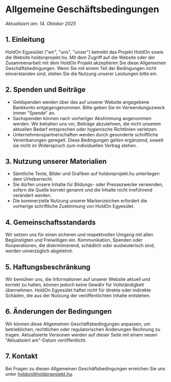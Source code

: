 # Allgemeine Geschäftsbedingungen

_Aktualisiert am: 14. Oktober 2025_

## 1. Einleitung
HoldOn Egyesület ("wir", "uns", "unser") betreibt das Projekt HoldOn sowie die Website holdonprojekt.hu. Mit dem Zugriff auf die Website oder der Zusammenarbeit mit dem HoldOn Projekt akzeptieren Sie diese Allgemeinen Geschäftsbedingungen. Wenn Sie mit einem Teil der Bedingungen nicht einverstanden sind, stellen Sie die Nutzung unserer Leistungen bitte ein.

## 2. Spenden und Beiträge
- Geldspenden werden über das auf unserer Website angegebene Bankkonto entgegengenommen. Bitte geben Sie im Verwendungszweck immer "Spende" an.
- Sachspenden können nach vorheriger Abstimmung angenommen werden. Wir behalten uns vor, Beiträge abzulehnen, die nicht unserem aktuellen Bedarf entsprechen oder hygienische Richtlinien verletzen.
- Unternehmenspartnerschaften werden durch gesonderte schriftliche Vereinbarungen geregelt. Diese Bedingungen gelten ergänzend, soweit sie nicht im Widerspruch zum individuellen Vertrag stehen.

## 3. Nutzung unserer Materialien
- Sämtliche Texte, Bilder und Grafiken auf holdonprojekt.hu unterliegen dem Urheberrecht.
- Sie dürfen unsere Inhalte für Bildungs- oder Pressezwecke verwenden, sofern die Quelle korrekt genannt und die Inhalte nicht irreführend verändert werden.
- Die kommerzielle Nutzung unserer Markenzeichen erfordert die vorherige schriftliche Zustimmung von HoldOn Egyesület.

## 4. Gemeinschaftsstandards
Wir setzen uns für einen sicheren und respektvollen Umgang mit allen Begünstigten und Freiwilligen ein. Kommunikation, Spenden oder Kooperationen, die diskriminierend, schädlich oder ausbeuterisch sind, werden unverzüglich abgelehnt.

## 5. Haftungsbeschränkung
Wir bemühen uns, die Informationen auf unserer Website aktuell und korrekt zu halten, können jedoch keine Gewähr für Vollständigkeit übernehmen. HoldOn Egyesület haftet nicht für direkte oder indirekte Schäden, die aus der Nutzung der veröffentlichten Inhalte entstehen.

## 6. Änderungen der Bedingungen
Wir können diese Allgemeinen Geschäftsbedingungen anpassen, um betrieblichen, rechtlichen oder regulatorischen Änderungen Rechnung zu tragen. Aktualisierte Versionen werden auf dieser Seite mit einem neuen "Aktualisiert am"-Datum veröffentlicht.

## 7. Kontakt
Bei Fragen zu diesen Allgemeinen Geschäftsbedingungen erreichen Sie uns unter [holdon@holdonprojekt.hu](mailto:holdon@holdonprojekt.hu).
